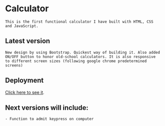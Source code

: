 # Calculator
    This is the first functional calculator I have built with HTML, CSS and JavaScript.
## Latest version
    New design by using Bootstrap. Quickest way of building it. Also added ON/OFF button to honor old-school calculators. It is also responsive to different screen sizes (following google chrome predetermined screens)
## Deployment
 [Click here to see it](https://carolinaac.github.io/Calculator/). 
## Next versions will include:
    - Function to admit keypress on computer


    

